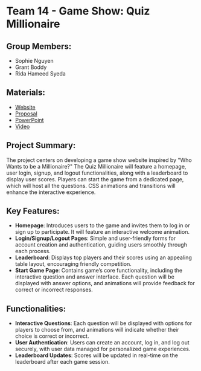 # Team 14 - Game Show: Quiz Millionaire

## Group Members:

- Sophie Nguyen
- Grant Boddy 
- Rida Hameed Syeda

## Materials:

- [Website]()
- [Proposal]()
- [PowerPoint]()
- [Video]()

## Project Summary:

The project centers on developing a game show website inspired by "Who Wants to be a Millionaire?" The Quiz Millionaire will feature a homepage, user login,
signup, and logout functionalities, along with a leaderboard to display user scores. Players can start the game from a dedicated page, which will host all the
questions. CSS animations and transitions will enhance the interactive experience.

## Key Features:

- **Homepage**: Introduces users to the game and invites them to log in or sign up to participate. It will feature an interactive welcome animation.
- **Login/Signup/Logout Pages**: Simple and user-friendly forms for account creation and authentication, guiding users smoothly through each process.
- **Leaderboard**: Displays top players and their scores using an appealing table layout, encouraging friendly competition.
- **Start Game Page**: Contains game’s core functionality, including the interactive question and answer interface. Each question will be displayed with answer options, and animations will provide feedback for correct or incorrect responses.

## Functionalities:

- **Interactive Questions**: Each question will be displayed with options for players to choose from, and animations will indicate whether their choice is correct or incorrect.
- **User Authentication**: Users can create an account, log in, and log out securely, with user data managed for personalized game experiences.
- **Leaderboard Updates**: Scores will be updated in real-time on the leaderboard after each game session.
